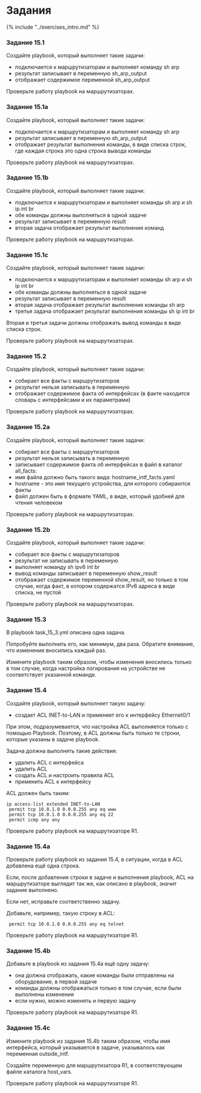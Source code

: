 # Задания

{% include "../exercises_intro.md" %}

### Задание 15.1

Создайте playbook, который выполняет такие задачи:
* подключается к маршрутизаторам и выполняет команду sh arp
 * результат записывает в переменную sh_arp_output
* отображает содержимое переменной sh_arp_output

Проверьте работу playbook на маршрутизаторах.


### Задание 15.1a

Создайте playbook, который выполняет такие задачи:
* подключается к маршрутизаторам и выполняет команду sh arp
 * результат записывает в переменную sh_arp_output
* отображает результат выполнения команды, в виде списка строк, где каждая строка это одна строка вывода команды

Проверьте работу playbook на маршрутизаторах.



### Задание 15.1b

Создайте playbook, который выполняет такие задачи:
* подключается к маршрутизаторам и выполняет команды sh arp и sh ip int br
 * обе команды должны выполняться в одной задаче
 * результат записывает в переменную result
* вторая задача отображает результат выполнения команд

Проверьте работу playbook на маршрутизаторах.


### Задание 15.1c

Создайте playbook, который выполняет такие задачи:
* подключается к маршрутизаторам и выполняет команды sh arp и sh ip int br
 * обе команды должны выполняться в одной задаче
 * результат записывает в переменную result
* вторая задача отображает результат выполнения команды sh arp
* третья задача отображает результат выполнения команды sh ip int br

Вторая и третья задачи должны отображать вывод команды в виде списка строк.

Проверьте работу playbook на маршрутизаторах.


### Задание 15.2

Создайте playbook, который выполняет такие задачи:
* собирает все факты с маршрутизаторов
 * результат нельзя записывать в переменную
* отображает содержимое факта об интерфейсах (в факте находится словарь с интерфейсами и их параметрами)

Проверьте работу playbook на маршрутизаторах.


### Задание 15.2a

Создайте playbook, который выполняет такие задачи:
* собирает все факты с маршрутизаторов
 * результат нельзя записывать в переменную
* записывает содержимое факта об интерфейсах в файл в каталог all_facts:
 * имя файла должно быть такого вида: hostname_intf_facts.yaml
  * hostname - это имя текущего устройства, для которого собираются факты
 * файл должен быть в формате YAML, в виде, который удобней для чтения человеком


Проверьте работу playbook на маршрутизаторах.


### Задание 15.2b

Создайте playbook, который выполняет такие задачи:
* собирает все факты с маршрутизаторов
 * результат не записывать в переменную
* выполняет команду sh ipv6 int br
 * вывод команды записывает в переменную show_result
* отображает содержимое переменной show_result, но только в том случае, когда факт, в котором содержатся IPv6 адреса в виде
 списка, не пустой


Проверьте работу playbook на маршрутизаторах.


### Задание 15.3

В playbook task_15_3.yml описана одна задача.

Попробуйте выполнить его, как минимум, два раза.
Обратите внимание, что изменения вносились каждый раз.

Измените playbook таким образом, чтобы изменения вносились только в том случае,
когда настройка логирования на устройстве не соответствует указанной команде.


### Задание 15.4

Создайте playbook, который выполняет такую задачу:
* создает ACL INET-to-LAN и применяет его к интерфейсу Ethernet0/1

При этом, подразумевается, что настройка ACL выполняется только с помощью Playbook.
Поэтому, в ACL должны быть только те строки, которые указаны в задаче playbook.

Задача должна выполнять такие действия:
* удалить ACL с интерфейса
* удалить ACL
* создать ACL и настроить правила ACL
* применить ACL к интерфейсу

ACL должен быть таким:
```
ip access-list extended INET-to-LAN
 permit tcp 10.0.1.0 0.0.0.255 any eq www
 permit tcp 10.0.1.0 0.0.0.255 any eq 22
 permit icmp any any
```

Проверьте работу playbook на маршрутизаторе R1.

### Задание 15.4a

Проверьте работу playbook из задания 15.4, в ситуации,
когда в ACL добавлена ещё одна строка.

Если, после добавления строки в задаче и выполнения playbook,
ACL на маршрутизаторе выглядит так же, как описано в playbook,
значит задание выполнено.

Если нет, исправьте соответственно задачу.

Добавьте, например, такую строку в ACL:
```
 permit tcp 10.0.1.0 0.0.0.255 any eq telnet
```

Проверьте работу playbook на маршрутизаторе R1.



### Задание 15.4b

Добавьте в playbook из задания 15.4a ещё одну задачу:
* она должна отображать, какие команды были отправлены на оборудование, в первой задаче
 * команды должны отображаться только в том случае, если были выполнены изменения
* если нужно, можно изменять и первую задачу


Проверьте работу playbook на маршрутизаторе R1.



### Задание 15.4c


Измените playbook из задания 15.4b таким образом,
чтобы имя интерфейса, который указывается в задаче,
указывалось как переменная outside_intf.

Создайте переменную для маршрутизатора R1,
в соответствующем файле каталога host_vars.


Проверьте работу playbook на маршрутизаторе R1.



